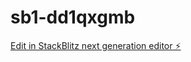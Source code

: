 # sb1-dd1qxgmb

[Edit in StackBlitz next generation editor ⚡️](https://stackblitz.com/~/github.com/TheScottyB/sb1-dd1qxgmb)